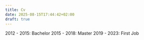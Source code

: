 ```yaml
---
title: Cv
date: 2025-08-15T17:44:42+02:00
draft: true
---
```


2012 - 2015: Bachelor
2015 - 2018: Master
2019 - 2023: First Job